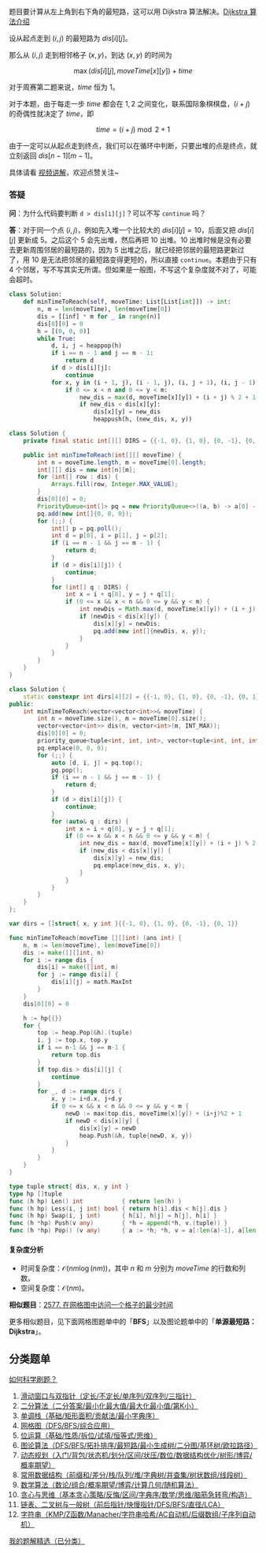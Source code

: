 题目要计算从左上角到右下角的最短路，这可以用 Dijkstra 算法解决。[Dijkstra 算法介绍](https://leetcode.cn/problems/network-delay-time/solution/liang-chong-dijkstra-xie-fa-fu-ti-dan-py-ooe8/)

设从起点走到 $(i,j)$ 的最短路为 $\textit{dis}[i][j]$。

那么从 $(i,j)$ 走到相邻格子 $(x,y)$，到达 $(x,y)$ 的时间为

$$
\max(\textit{dis}[i][j], \textit{moveTime}[x][y]) + \textit{time}
$$

对于周赛第二题来说，$\textit{time}$ 恒为 $1$。

对于本题，由于每走一步 $\textit{time}$ 都会在 $1,2$ 之间变化，联系国际象棋棋盘，$(i+j)$ 的奇偶性就决定了 $\textit{time}$，即

$$
\textit{time} = (i+j)\bmod 2 + 1
$$

由于一定可以从起点走到终点，我们可以在循环中判断，只要出堆的点是终点，就立刻返回 $\textit{dis}[n-1][m-1]$。

具体请看 [视频讲解](https://www.bilibili.com/video/BV1hcS1YCETs/)，欢迎点赞关注~

### 答疑

**问**：为什么代码要判断 `d > dis[i][j]`？可以不写 `continue` 吗？

**答**：对于同一个点 $(i,j)$，例如先入堆一个比较大的 $\textit{dis}[i][j]=10$，后面又把 $\textit{dis}[i][j]$ 更新成 $5$。之后这个 $5$ 会先出堆，然后再把 $10$ 出堆。$10$ 出堆时候是没有必要去更新周围邻居的最短路的，因为 $5$ 出堆之后，就已经把邻居的最短路更新过了，用 $10$ 是无法把邻居的最短路变得更短的，所以直接 `continue`。本题由于只有 $4$ 个邻居，写不写其实无所谓。但如果是一般图，不写这个复杂度就不对了，可能会超时。

```py [sol-Python3]
class Solution:
    def minTimeToReach(self, moveTime: List[List[int]]) -> int:
        n, m = len(moveTime), len(moveTime[0])
        dis = [[inf] * m for _ in range(n)]
        dis[0][0] = 0
        h = [(0, 0, 0)]
        while True:
            d, i, j = heappop(h)
            if i == n - 1 and j == m - 1:
                return d
            if d > dis[i][j]:
                continue
            for x, y in (i + 1, j), (i - 1, j), (i, j + 1), (i, j - 1):  # 枚举周围四个格子
                if 0 <= x < n and 0 <= y < m:
                    new_dis = max(d, moveTime[x][y]) + (i + j) % 2 + 1
                    if new_dis < dis[x][y]:
                        dis[x][y] = new_dis
                        heappush(h, (new_dis, x, y))
```

```java [sol-Java]
class Solution {
    private final static int[][] DIRS = {{-1, 0}, {1, 0}, {0, -1}, {0, 1}};

    public int minTimeToReach(int[][] moveTime) {
        int n = moveTime.length, m = moveTime[0].length;
        int[][] dis = new int[n][m];
        for (int[] row : dis) {
            Arrays.fill(row, Integer.MAX_VALUE);
        }
        dis[0][0] = 0;
        PriorityQueue<int[]> pq = new PriorityQueue<>((a, b) -> a[0] - b[0]);
        pq.add(new int[]{0, 0, 0});
        for (;;) {
            int[] p = pq.poll();
            int d = p[0], i = p[1], j = p[2];
            if (i == n - 1 && j == m - 1) {
                return d;
            }
            if (d > dis[i][j]) {
                continue;
            }
            for (int[] q : DIRS) {
                int x = i + q[0], y = j + q[1];
                if (0 <= x && x < n && 0 <= y && y < m) {
                    int newDis = Math.max(d, moveTime[x][y]) + (i + j) % 2 + 1;
                    if (newDis < dis[x][y]) {
                        dis[x][y] = newDis;
                        pq.add(new int[]{newDis, x, y});
                    }
                }
            }
        }
    }
}
```

```cpp [sol-C++]
class Solution {
    static constexpr int dirs[4][2] = {{-1, 0}, {1, 0}, {0, -1}, {0, 1}};
public:
    int minTimeToReach(vector<vector<int>>& moveTime) {
        int n = moveTime.size(), m = moveTime[0].size();
        vector<vector<int>> dis(n, vector<int>(m, INT_MAX));
        dis[0][0] = 0;
        priority_queue<tuple<int, int, int>, vector<tuple<int, int, int>>, greater<>> pq;
        pq.emplace(0, 0, 0);
        for (;;) {
            auto [d, i, j] = pq.top();
            pq.pop();
            if (i == n - 1 && j == m - 1) {
                return d;
            }
            if (d > dis[i][j]) {
                continue;
            }
            for (auto& q : dirs) {
                int x = i + q[0], y = j + q[1];
                if (0 <= x && x < n && 0 <= y && y < m) {
                    int new_dis = max(d, moveTime[x][y]) + (i + j) % 2 + 1;
                    if (new_dis < dis[x][y]) {
                        dis[x][y] = new_dis;
                        pq.emplace(new_dis, x, y);
                    }
                }
            }
        }
    }
};
```

```go [sol-Go]
var dirs = []struct{ x, y int }{{-1, 0}, {1, 0}, {0, -1}, {0, 1}}

func minTimeToReach(moveTime [][]int) (ans int) {
	n, m := len(moveTime), len(moveTime[0])
	dis := make([][]int, n)
	for i := range dis {
		dis[i] = make([]int, m)
		for j := range dis[i] {
			dis[i][j] = math.MaxInt
		}
	}
	dis[0][0] = 0

	h := hp{{}}
	for {
		top := heap.Pop(&h).(tuple)
		i, j := top.x, top.y
		if i == n-1 && j == m-1 {
			return top.dis
		}
		if top.dis > dis[i][j] {
			continue
		}
		for _, d := range dirs {
			x, y := i+d.x, j+d.y
			if 0 <= x && x < n && 0 <= y && y < m {
				newD := max(top.dis, moveTime[x][y]) + (i+j)%2 + 1
				if newD < dis[x][y] {
					dis[x][y] = newD
					heap.Push(&h, tuple{newD, x, y})
				}
			}
		}
	}
}

type tuple struct{ dis, x, y int }
type hp []tuple
func (h hp) Len() int           { return len(h) }
func (h hp) Less(i, j int) bool { return h[i].dis < h[j].dis }
func (h hp) Swap(i, j int)      { h[i], h[j] = h[j], h[i] }
func (h *hp) Push(v any)        { *h = append(*h, v.(tuple)) }
func (h *hp) Pop() (v any)      { a := *h; *h, v = a[:len(a)-1], a[len(a)-1]; return }
```

#### 复杂度分析

- 时间复杂度：$\mathcal{O}(nm\log (nm))$，其中 $n$ 和 $m$ 分别为 $\textit{moveTime}$ 的行数和列数。
- 空间复杂度：$\mathcal{O}(nm)$。

**相似题目**：[2577. 在网格图中访问一个格子的最少时间](https://leetcode.cn/problems/minimum-time-to-visit-a-cell-in-a-grid/)

更多相似题目，见下面网格图题单中的「**BFS**」以及图论题单中的「**单源最短路：Dijkstra**」。

## 分类题单

[如何科学刷题？](https://leetcode.cn/circle/discuss/RvFUtj/)

1. [滑动窗口与双指针（定长/不定长/单序列/双序列/三指针）](https://leetcode.cn/circle/discuss/0viNMK/)
2. [二分算法（二分答案/最小化最大值/最大化最小值/第K小）](https://leetcode.cn/circle/discuss/SqopEo/)
3. [单调栈（基础/矩形面积/贡献法/最小字典序）](https://leetcode.cn/circle/discuss/9oZFK9/)
4. [网格图（DFS/BFS/综合应用）](https://leetcode.cn/circle/discuss/YiXPXW/)
5. [位运算（基础/性质/拆位/试填/恒等式/思维）](https://leetcode.cn/circle/discuss/dHn9Vk/)
6. [图论算法（DFS/BFS/拓扑排序/最短路/最小生成树/二分图/基环树/欧拉路径）](https://leetcode.cn/circle/discuss/01LUak/)
7. [动态规划（入门/背包/状态机/划分/区间/状压/数位/数据结构优化/树形/博弈/概率期望）](https://leetcode.cn/circle/discuss/tXLS3i/)
8. [常用数据结构（前缀和/差分/栈/队列/堆/字典树/并查集/树状数组/线段树）](https://leetcode.cn/circle/discuss/mOr1u6/)
9. [数学算法（数论/组合/概率期望/博弈/计算几何/随机算法）](https://leetcode.cn/circle/discuss/IYT3ss/)
10. [贪心与思维（基本贪心策略/反悔/区间/字典序/数学/思维/脑筋急转弯/构造）](https://leetcode.cn/circle/discuss/g6KTKL/)
11. [链表、二叉树与一般树（前后指针/快慢指针/DFS/BFS/直径/LCA）](https://leetcode.cn/circle/discuss/K0n2gO/)
12. [字符串（KMP/Z函数/Manacher/字符串哈希/AC自动机/后缀数组/子序列自动机）](https://leetcode.cn/circle/discuss/SJFwQI/)

[我的题解精选（已分类）](https://github.com/EndlessCheng/codeforces-go/blob/master/leetcode/SOLUTIONS.md)
